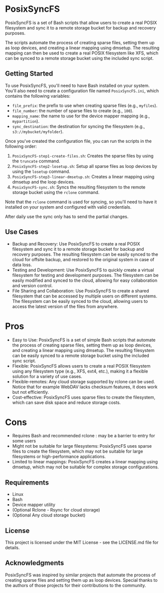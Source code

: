 # PosixSyncFS

PosixSyncFS is a set of Bash scripts that allow users to create a real POSIX filesystem and sync it to a remote storage bucket for backup and recovery purposes.

The scripts automate the process of creating sparse files, setting them up as loop devices, and creating a linear mapping using dmsetup. The resulting mapping can then be used to create a real POSIX filesystem like XFS, which can be synced to a remote storage bucket using the included sync script.

## Getting Started

To use PosixSyncFS, you'll need to have Bash installed on your system. You'll also need to create a configuration file named `PosixSyncFS.ini`, which contains the following variables:

- `file_prefix`: the prefix to use when creating sparse files (e.g., `myfiles`).
- `file_number`: the number of sparse files to create (e.g., `100`).
- `mapping_name`: the name to use for the device mapper mapping (e.g., `mypartition`).
- `sync_destination`: the destination for syncing the filesystem (e.g., `s3://mybucket/myfolder`).

Once you've created the configuration file, you can run the scripts in the following order:

1. `PosixSyncFS-step1-create-files.sh`: Creates the sparse files by using the `truncate` command.
2. `PosixSyncFS-step2-losetup.sh`: Setup all sparse files as loop devices by using the `losetup` command.
3. `PosixSyncFS-step3-linear-dmsetup.sh`: Creates a linear mapping using dmsetup and the loop devices.
4. `PosixSyncFS-sync.sh`: Syncs the resulting filesystem to the remote storage bucket using the `rclone` command.

Note that the `rclone` command is used for syncing, so you'll need to have it installed on your system and configured with valid credentials.

After daily use the sync only has to send the partial changes.

## Use Cases

- Backup and Recovery: Use PosixSyncFS to create a real POSIX filesystem and sync it to a remote storage bucket for backup and recovery purposes. The resulting filesystem can be easily synced to the cloud for offsite backup, and restored to the original system in case of data loss.
- Testing and Development: Use PosixSyncFS to quickly create a virtual filesystem for testing and development purposes. The filesystem can be easily modified and synced to the cloud, allowing for easy collaboration and version control.
- File Sharing and Collaboration: Use PosixSyncFS to create a shared filesystem that can be accessed by multiple users on different systems. The filesystem can be easily synced to the cloud, allowing users to access the latest version of the files from anywhere.

# Pros

- Easy to Use: PosixSyncFS is a set of simple Bash scripts that automate the process of creating sparse files, setting them up as loop devices, and creating a linear mapping using dmsetup. The resulting filesystem can be easily synced to a remote storage bucket using the included sync script.
- Flexible: PosixSyncFS allows users to create a real POSIX filesystem using any filesystem type (e.g., XFS, ext4, etc.), making it a flexible solution for a variety of use cases.
- Flexible-remotes: Any cloud storage supported by rclone can be used. Notice that for example WebDAV lacks checksum features, it does work but not efficiently.
- Cost-effective: PosixSyncFS uses sparse files to create the filesystem, which can save disk space and reduce storage costs.

# Cons

- Requires Bash and recommended rclone : may be a barrier to entry for some users
- Might not be suitable for large filesystems: PosixSyncFS uses sparse files to create the filesystem, which may not be suitable for large filesystems or high-performance applications.
- Limited to linear mappings: PosixSyncFS creates a linear mapping using dmsetup, which may not be suitable for complex storage configurations.

## Requirements

* Linux
* Bash
* Device mapper utility
* (Optional Rclone - Rsync for cloud storage)
* (Optional Any cloud storage bucket)

## License

This project is licensed under the MIT License - see the LICENSE.md file for details.

## Acknowledgments

PosixSyncFS was inspired by similar projects that automate the process of creating sparse files and setting them up as loop devices. Special thanks to the authors of those projects for their contributions to the community.
